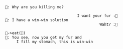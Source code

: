 ```
🐻: Why are you killing me?

                                I want your fur :👷
🐻: I have a win-win solution
                                          Waht? :👷

🐻->eat(👷)
🐻: You see, now you get my fur and
     I fill my stomach, this is win-win
```

<!--
**alex-1900/alex-1900** is a ✨ _special_ ✨ repository because its `README.md` (this file) appears on your GitHub profile.

Here are some ideas to get you started:

- 🔭 I’m currently working on ...
- 🌱 I’m currently learning ...
- 👯 I’m looking to collaborate on ...
- 🤔 I’m looking for help with ...
- 💬 Ask me about ...
- 📫 How to reach me: ...
- 😄 Pronouns: ...
- ⚡ Fun fact: ...
-->
